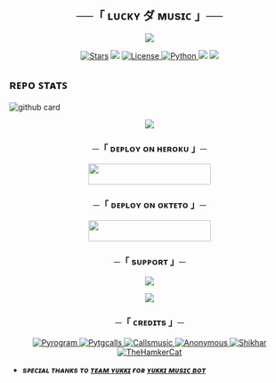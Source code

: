 <h2 align="center">
    ──「 ʟᴜᴄᴋʏ ダ ᴍᴜsɪᴄ 」──
</h2>

<p align="center">
  <img src="https://telegra.ph/file/8ac73da2a18aef2db211d.jpg">
</p>

<p align="center">
<a href="https://github.com/mrluckyxd/LUCKY-MUSICX/stargazers"><img src="https://img.shields.io/github/stars/mrluckyxd/LUCKY-MUSICX?color=pink&logo=github&logoColor=pink&style=for-the-badge" alt="Stars" /></a>
<a href="https://github.com/mrluckyxd/LUCKY-MUSICX/network/members"> <img src="https://img.shields.io/github/forks/Mrluckyxd/LUCKY-MUSICX?color=pink&logo=github&logoColor=pink&style=for-the-badge" /></a>
<a href="https://github.com/mrluckyxd/LUCKY-MUSICX/blob/master/LICENSE"> <img src="https://img.shields.io/badge/License-MIT-pink?style=for-the-badge" alt="License" /> </a>
<a href="https://www.python.org/"> <img src="https://img.shields.io/badge/Written%20in-Python-pink?style=for-the-badge&logo=python" alt="Python" /> </a>
<a href="https://pypi.org/project/Pyrogram/"> <img src="https://img.shields.io/pypi/v/pyrogram?color=pink&label=pyrogram&logo=python&logoColor=pink&style=for-the-badge" /></a>
<a href="https://github.com/mrluckyxd/LUCKY-MUSICX/commits/MRLUCKYXD"> <img src="https://img.shields.io/github/last-commit/MRLUCKYXD/LUCKY-MUSICX?color=pink&logo=github&logoColor=pink&style=for-the-badge" /></a>
</p>


## ʀᴇᴘᴏ ꜱᴛᴀᴛꜱ
![github card](https://github-readme-stats.vercel.app/api/pin/?username=mrluckyxd&repo=LUCKY-MUSICX&theme=gray)


<p align="center">
  <img src="https://telegra.ph/file/36be820a8775f0bfc773e.jpg">
</p>

<h3 align="center">
    ─「 ᴅᴇᴩʟᴏʏ ᴏɴ ʜᴇʀᴏᴋᴜ 」─
</h3>

<p align="center"><a href="https://dashboard.heroku.com/new?template=https://github.com/mrluckyxd/LUCKY-MUSICX"> <img src="https://img.shields.io/badge/Deploy%20On%20Heroku-pink?style=for-the-badge&logo=heroku" width="220" height="38.45"/></a></p>


<h3 align="center">
    ─「 ᴅᴇᴩʟᴏʏ ᴏɴ ᴏᴋᴛᴇᴛᴏ 」─
</h3>

<p align="center"><a href="https://railway.app/deploy?repository=https://github.com/mrluckyxd/LUCKY-MUSICX"><img src="https://img.shields.io/badge/Deploy%20On%20Okteto-pink?style=for-the-badge&logo=Okteto" width="220" height="38.45"/></a></p>

<h3 align="center">
    ─「 sᴜᴩᴩᴏʀᴛ 」─
</h3>

<p align="center">
<a href="https://telegram.me/terayaarhoomai"><img src="https://img.shields.io/badge/-Support%20Group-pink.svg?style=for-the-badge&logo=Telegram"></a>
</p>

<p align="center">
<a href="https://telegram.me/cute_boy701"><img src="https://img.shields.io/badge/%20LUCKY-pink.svg?style=for-the-badge&logo=Telegram"></a>
</p>

<h3 align="center">
    ─「 ᴄʀᴇᴅɪᴛs 」─
</h3>

<p align="center">
<a href="https://github.com/pyrogram/pyrogram"> <img src="https://img.shields.io/badge/Pyrogram-pink?style=for-the-badge&logo=github" alt="Pyrogram" /> </a>
<a href="https://github.com/pytgcalls/pytgcalls"> <img src="https://img.shields.io/badge/PyTgCalls-pink?style=for-the-badge&logo=github" alt="Pytgcalls" /> </a>
<a href="https://github.com/Callsmusic"> <img src="https://img.shields.io/badge/CallsMusic-pink?style=for-the-badge&logo=github" alt="Callsmusic" /> </a>
<a href="https://github.com/AnonymousR1025"> <img src="https://img.shields.io/badge/Anonymous-pink?style=for-the-badge&logo=github" alt="Anonymous" /> </a>
<a href="https://github.com/NotReallyShikhar"> <img src="https://img.shields.io/badge/Shikhar-pink?style=for-the-badge&logo=github" alt="Shikhar" /> </a>
<a href="https://github.com/TheHamkerCat"> <img src="https://img.shields.io/badge/TheHamkerCat-pink?style=for-the-badge&logo=github" alt="TheHamkerCat" /> </a>
</p>

- <b> _sᴩᴇᴄɪᴀʟ ᴛʜᴀɴᴋs ᴛᴏ [ᴛᴇᴀᴍ ʏᴜᴋᴋɪ](https://github.com/TeamYukki) ғᴏʀ [ʏᴜᴋᴋɪ ᴍᴜsɪᴄ ʙᴏᴛ](https://github.com/TeamYukki/YukkiMusicBot)_ </b>

